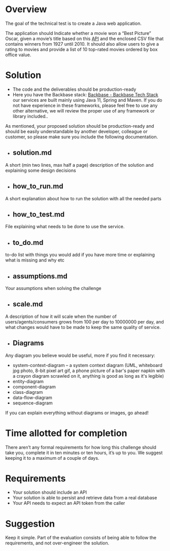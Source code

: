 # Overview
The goal of the technical test is to create a Java web application.

The application should Indicate whether a movie won a “Best Picture” Oscar, given a
movie’s title based on this [API](http://www.omdbapi.com/) and the enclosed CSV file that contains winners from
1927 until 2010. It should also allow users to give a rating to movies and provide a list
of 10 top-rated movies ordered by box office value.

# Solution
* The code and the deliverables should be production-ready
* Here you have the Backbase stack: [Backbase - Backbase Tech Stack](https://stackshare.io/backbase/backbase) our services
are built mainly using Java 11, Spring and Maven. If you do not have experience
in these frameworks, please feel free to use any other alternative, we will review
the proper use of any framework or library included..

As mentioned, your proposed solution should be production-ready and should be easily
understandable by another developer, colleague or customer, so please make sure you
include the following documentation.
* ## solution.md
A short (min two lines, max half a page) description of the solution and explaining some design decisions
* ## how_to_run.md
A short explanation about how to run the solution with all the needed parts
* ## how_to_test.md
File explaining what needs to be done to use the service.
* ## to_do.md 
to-do list with things you would add if you have more time or explaining what is missing and why etc
* ## assumptions.md
Your assumptions when solving the challenge
* ## scale.md 
A description of how it will scale when the number of users/agents/consumers grows from 100 per day to 10000000 per day, and what changes would have to be made to keep the same quality of service.

* ## Diagrams
Any diagram you believe would be useful, more if you find it necessary:
 * system-context-diagram – a system context diagram (UML, whiteboard
jpg photo, 8-bit pixel art gif, a phone picture of a bar's paper napkin with a
crayon diagram scrawled on it, anything is good as long as it's legible)
* entity-diagram
* component-diagram
* class-diagram
* data-flow-diagram
* sequence-diagram

If you can explain everything without diagrams or images, go ahead!

# Time allotted for completion
There aren’t any formal requirements for how long this challenge should take you,
complete it in ten minutes or ten hours, it’s up to you. We suggest keeping it to a
maximum of a couple of days.

# Requirements
* Your solution should include an API
* Your solution is able to persist and retrieve data from a real database
* Your API needs to expect an API token from the caller

# Suggestion
Keep it simple. Part of the evaluation consists of being able to follow the requirements,
and not over-engineer the solution.